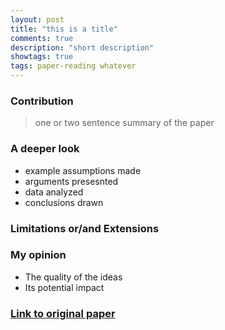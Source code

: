 ```yaml
---
layout: post
title: "this is a title"
comments: true
description: "short description"
showtags: true
tags: paper-reading whatever
---
```


### Contribution
> one or two sentence summary of the paper

### A deeper look
- example assumptions made
- arguments presesnted
- data analyzed
- conclusions drawn

### Limitations or/and Extensions

### My opinion
- The quality of the ideas
- Its potential impact

### [Link to original paper]()
